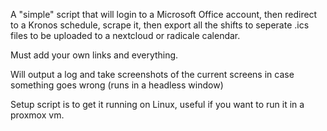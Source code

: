 A "simple" script that will login to a Microsoft Office account, then redirect to a Kronos schedule, scrape it, then export all the shifts to seperate .ics files to be uploaded to a nextcloud or radicale calendar.

Must add your own links and everything.

Will output a log and take screenshots of the current screens in case something goes wrong (runs in a headless window)

Setup script is to get it running on Linux, useful if you want to run it in a proxmox vm.
